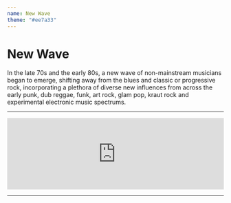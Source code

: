 ```yaml
---
name: New Wave
theme: "#ee7a33"
---
```


# New Wave

In the late 70s and the early 80s, a new wave of non-mainstream musicians began to emerge,
shifting away from the blues and classic or progressive rock, incorporating a plethora of diverse
new influences from across the early punk, dub reggae, funk, art rock, glam pop, kraut rock and
experimental electronic music spectrums.

---

<iframe width="100%" height="166" scrolling="no" frameborder="no" allow="autoplay" src="https://w.soundcloud.com/player/?url=https%3A//api.soundcloud.com/tracks/768007003%3Fsecret_token%3Ds-tcMYA&color=%231b1a65&auto_play=false&hide_related=true&show_comments=false&show_user=true&show_reposts=false&show_teaser=false"></iframe>

---
